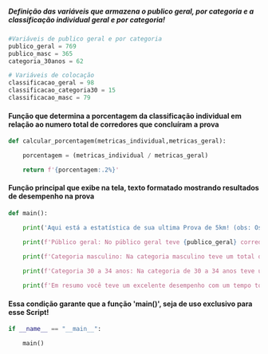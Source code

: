 ##### Definição das variáveis que armazena o publico geral, por categoria e a classificação individual geral e por categoria!

```python 
#Variáveis de publico geral e por categoria
publico_geral = 769
publico_masc = 365
categoria_30anos = 62

# Variáveis de colocação
classificacao_geral = 98
classificacao_categoria30 = 15
classificacao_masc = 79 
```
#### Função que determina a porcentagem da classificação individual em relação ao numero total de corredores que concluíram a prova

```python 
def calcular_porcentagem(metricas_individual,metricas_geral):

    porcentagem = (metricas_individual / metricas_geral)

    return f'{porcentagem:.2%}'
```
#### Função principal que exibe na tela, texto formatado mostrando resultados de desempenho na prova

```python
def main():

    print('Aqui está a estatística de sua ultima Prova de 5km! (obs: Os numeros gerais foram de corredores que terminaram a prova)\n')

    print(f'Público geral: No público geral teve {publico_geral} corredores e sua colocaçao foi {classificacao_geral}º lugar, o que siginifica que você está entre os {calcular_porcentagem(classificacao_geral,publico_geral)} de competidores mais veloz nessa prova\n')

    print(f'Categoria masculino: Na categoria masculino teve um total de {publico_masc} corredores, e sua posição foi {classificacao_masc}º, esse resultado te coloca entre os {calcular_porcentagem(classificacao_masc,publico_masc) mais veloz nessa categoria!\n')

    print(f'Categoria 30 a 34 anos: Na categoria de 30 a 34 anos teve um público de {categoria_30anos} corredores e sua classificação foi {classificacao_categoria30}, o que representa {calcular_porcentagem(classificacao_categoria30,categoria_30anos)} do total dessa categoria que teve melhor desempenho\n')
 
    print(f'Em resumo você teve um excelente desempenho com um tempo total de 00:24:52 min, pace médio de 04:52 por KM, superando 87.25% dos corredores em geral!!')
```
#### Essa condição garante que a função 'main()', seja de uso exclusivo para esse Script!

```python
if __name__ == "__main__":

    main()
```


